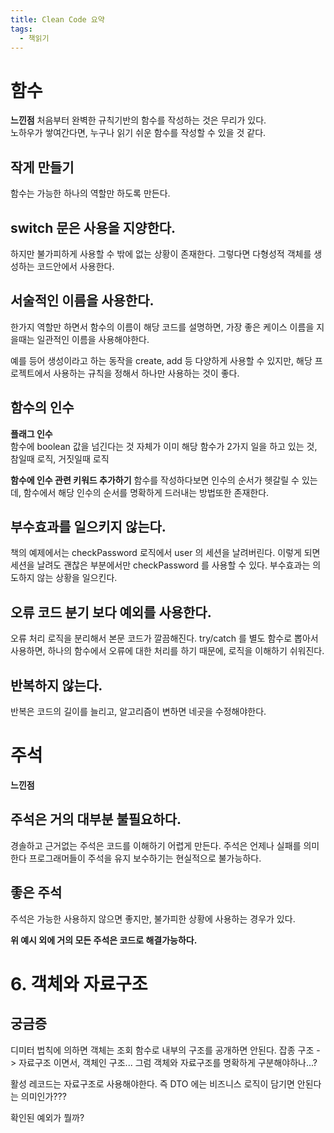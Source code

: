 ```yaml
---
title: Clean Code 요약
tags:
  - 책읽기
---
```


# 함수
**느낀점**
처음부터 완벽한 규칙기반의 함수를 작성하는 것은 무리가 있다.  
노하우가 쌓여간다면, 누구나 읽기 쉬운 함수를 작성할 수 있을 것 같다.

## 작게 만들기
함수는 가능한 하나의 역할만 하도록 만든다.


## switch 문은 사용을 지양한다.
하지만 불가피하게 사용할 수 밖에 없는 상황이 존재한다.
그렇다면 다형성적 객체를 생성하는 코드안에서 사용한다.

## 서술적인 이름을 사용한다.
한가지 역할만 하면서 함수의 이름이 해당 코드를 설명하면, 가장 좋은 케이스
이름을 지을때는 일관적인 이름을 사용해야한다.

예를 등어 생성이라고 하는 동작을 create, add 등 다양하게 사용할 수 있지만, 해당 프로젝트에서 사용하는 규칙을 정해서 하나만 사용하는 것이 좋다.

## 함수의 인수

**플래그 인수**  
함수에 boolean 값을 넘긴다는 것 자체가 이미 해당 함수가 2가지 일을 하고 있는 것, 참일때 로직, 거짓일때 로직

**함수에 인수 관련 키워드 추가하기**
함수를 작성하다보면 인수의 순서가 헷갈릴 수 있는데, 함수에서 해당 인수의 순서를 명확하게 드러내는 방법또한 존재한다.

## 부수효과를 일으키지 않는다.
책의 예제에서는 checkPassword 로직에서 user 의 세션을 날려버린다.
이렇게 되면 세션을 날려도 괜찮은 부분에서만 checkPassword 를 사용할 수 있다.
부수효과는 의도하지 않는 상황을 일으킨다.

## 오류 코드 분기 보다 예외를 사용한다. 
오류 처리 로직을 분리해서 본문 코드가 깔끔해진다.
try/catch 를 별도 함수로 뽑아서 사용하면, 하나의 함수에서 오류에 대한 처리를 하기 때문에, 로직을 이해하기 쉬워진다.

## 반복하지 않는다. 
반복은 코드의 길이를 늘리고, 알고리즘이 변하면 네곳을 수정해야한다.


# 주석
**느낀점**

## 주석은 거의 대부분 불필요하다.
경솔하고 근거없는 주석은 코드를 이해하기 어렵게 만든다. 주석은 언제나 실패를 의미한다
프로그래머들이 주석을 유지 보수하기는 현실적으로 불가능하다.

## 좋은 주석
주석은 가능한 사용하지 않으면 좋지만, 불가피한 상황에 사용하는 경우가 있다.  

**위 예시 외에 거의 모든 주석은 코드로 해결가능하다.**


# 6. 객체와 자료구조
## 궁금증
디미터 법칙에 의하면 객체는 조회 함수로 내부의 구조를 공개하면 안된다.
잡종 구조 -> 자료구조 이면서, 객체인 구조... 그럼 객체와 자료구조를 명확하게 구분해야하나...?

활성 레코드는 자료구조로 사용해야한다. 즉 DTO 에는 비즈니스 로직이 담기면 안된다는 의미인가???

확인된 예외가 뭘까?

